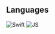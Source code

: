 ## Languages
  ![Swift](https://img.shields.io/badge/-Swift-de7f0b) 
  ![JS](https://img.shields.io/badge/-JavaScript-FFA500)
